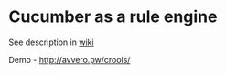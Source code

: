 # Cucumber as a rule engine

See description in [wiki](https://github.com/avvero/crools/wiki/Cucumber-as-a-rule-engine) 

Demo - http://avvero.pw/crools/